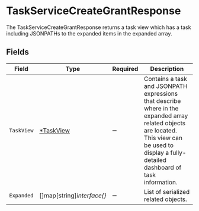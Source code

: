 # TaskServiceCreateGrantResponse

 The TaskServiceCreateGrantResponse returns a task view which has a task including JSONPATHs to the expanded items in the expanded array.



## Fields

| Field                                                                                                                                                                                              | Type                                                                                                                                                                                               | Required                                                                                                                                                                                           | Description                                                                                                                                                                                        |
| -------------------------------------------------------------------------------------------------------------------------------------------------------------------------------------------------- | -------------------------------------------------------------------------------------------------------------------------------------------------------------------------------------------------- | -------------------------------------------------------------------------------------------------------------------------------------------------------------------------------------------------- | -------------------------------------------------------------------------------------------------------------------------------------------------------------------------------------------------- |
| `TaskView`                                                                                                                                                                                         | [*TaskView](../../models/shared/taskview.md)                                                                                                                                                       | :heavy_minus_sign:                                                                                                                                                                                 |  Contains a task and JSONPATH expressions that describe where in the expanded array related objects are located. This view can be used to display a fully-detailed dashboard of task information.<br/> |
| `Expanded`                                                                                                                                                                                         | []map[string]*interface{}*                                                                                                                                                                         | :heavy_minus_sign:                                                                                                                                                                                 |  List of serialized related objects.<br/>                                                                                                                                                          |